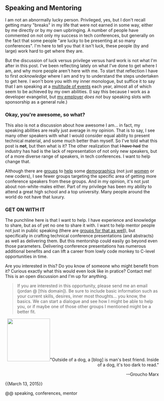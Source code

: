 
## Speaking and Mentoring

I am not an abnormally lucky person. Privileged, yes, but I don't recall getting many "breaks" in my life that were not earned in some way, either by me directly or by my own upbringing. A number of people have commented on not only my success in tech conferences, but generally on the fact that some people "are lucky to be presenting at so many conferences". I'm here to tell you that it isn't luck, these people (by and large) work hard to get where they are.

But the discussion of luck versus privilege versus hard work is not what I'm after in this post. I've been reflecting lately on what I've done to get where I am, and why more people aren't here with me. To start that reflection I have to first _acknowledge_ where I am and try to understand the steps undertaken to get here. I won't bore you with my inner monologue, but suffice it to say that I am speaking at a [multitude of events](/events) each year, almost all of which seem to be achieved by my own abilities. (I say this because I work as a developer evangelist, but [my employer](http://StrongLoop.com) _does not_ buy speaking slots with sponsorship as a general rule.)

### Okay, you're awesome, so what?

This also is not a discussion about how awesome I am... in fact, my speaking abilities are really just average in my opinion. That is to say, I see many other speakers with what I would consider equal ability to present technical material, and some much better than myself. So I've told what this post is **not**, but then what is it? The other realization that <del>I have had</del> the industry has had is the lack of representation of not only new speakers, but of a more diverse range of speakers, in tech conferences. I want to help change that.

Although there are [groups](http://phpwomen.org/) to [help](http://www.womenintechnology.org/) some [demographics](https://www.womenwhocode.com/) (not just [women](http://www.blacksintechnology.net/) or new coders), I see fewer groups targeting the specific area of getting more conference speakers from these groups. And in my opinion, it's not just about non-white-males either. Part of my privilege has been my ability to attend a great high school and a top university. Many people around the world do not have that luxury.

### GET ON WITH IT

The punchline here is that I want to help. I have experience and knowledge to share, but as of yet no one to share it with. I want to help mentor people not just in public speaking (there are [groups for that as well](http://www.toastmasters.org/)), but specifically in crafting technical conference presentations (and abstracts) as well as delivering them. But this mentorship could easily go beyond even those parameters. Delivering conference presentations has numerous additional benefits and can lift a career from lowly code monkey to C-level opportunities in time.

Are you interested in this? Do you know of someone who might benefit from it? Curious exactly what this would even look like in pratice? Contact me! This is an open discussion and I'm up for anything.

> If you are interested in this opportunity, please send me an email (jordan @ [this domain]). Be sure to include basic information such as your current skills, desires, inner most thoughts... you know, the basics. We can start a dialogue and see how I might be able to help you, or if maybe one of those other groups I mentioned might be a better fit.

<div style='margin-top:3em; text-align:right;'>
  <p><img src='/images/groucho_writing.gif' class='right' style='width:10em; margin-top:-2em;'>"Outside of a dog, a [blog] is man's best friend. Inside of a dog, it's too dark to read."</p>
  <p style='margin-top:0;'>-–Groucho Marx</p>
</div>
<div style='clear:both;'></div>

{{March 13, 2015}}

@@ speaking, conferences, mentor
